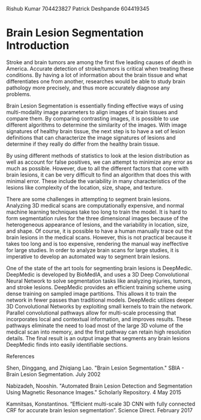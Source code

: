 Rishub Kumar 704423827
Patrick Deshpande 604419345
 
# Brain Lesion Segmentation Introduction

Stroke and brain tumors are among the first five leading causes of death in America. Accurate detection of stroke/tumors is critical when treating these conditions. By having a lot of information about the brain tissue and what differentiates one from another, researches would be able to study brain pathology more precisely, and thus more accurately diagnose any problems.

Brain Lesion Segmentation is essentially finding effective ways of using multi-modality image parameters to align images of brain tissues and compare them. By comparing contrasting images, it is possible to use different algorithms to determine the similarity of the images. With image signatures of healthy brain tissue, the next step is to have a set of lesion definitions that can characterize the image signatures of lesions and determine if they really do differ from the healthy brain tissue.

By using different methods of statistics to look at the lesion distribution as well as account for false positives, we can attempt to minimize any error as much as possible. However, due to all the different factors that come with brain lesions, it can be very difficult to find an algorithm that does this with minimal error. These include the variability in many characteristics of the lesions like complexity of the location, size, shape, and texture. 

There are some challenges in attempting to segment brain lesions. Analyzing 3D medical scans are computationally expensive, and normal machine learning techniques take too long to train the model. It is hard to form segmentation rules for the three dimensional images because of the heterogeneous appearance of lesions, and the variability in location, size, and shape. Of course, it is possible to have a human manually trace out the brain lesions in the medical scans. However, this is not practical because it takes too long and is too expensive, rendering the manual way ineffective for large studies. In order to analyze brain scans for large studies, it is imperative to develop an automated way to segment brain lesions.

One of the state of the art tools for segmenting brain lesions is DeepMedic. DeepMedic is developed by BioMedIA, and uses a 3D Deep Convolutional Neural Network to solve segmentation tasks like analyzing injuries, tumors, and stroke lesions. DeepMedic provides an efficient training scheme using dense training on sampled image partitions. This allows it to train the network in fewer passes than traditional models. DeepMedic utilizes deeper 3D Convolutional Networks by exploiting small kernels to train the network. Parallel convolutional pathways allow for multi-scale processing that incorporates local and contextual information, and improves results. These pathways eliminate the need to load most of the large 3D volume of the medical scan into memory, and the first pathway can retain high resolution details. The final result is an output image that segments any brain lesions DeepMedic finds into easily identifiable sections.
 
 
 
References
 
Shen, Dinggang, and Zhiqiang Lao. "Brain Lesion Segmentation." SBIA - Brain Lesion Segmentation. July 2002
 
Nabizadeh, Nooshin. "Automated Brain Lesion Detection and Segmentation Using Magnetic Resonance Images." Scholarly Repository. 4 May 2015
 
Kamnitsas, Konstantinos. “Efficient multi-scale 3D CNN with fully connected CRF for accurate brain lesion segmentation”. Science Direct. February 2017
 
 
